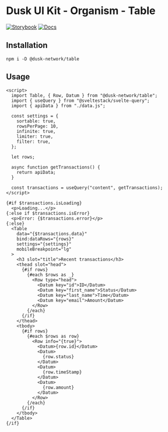 # Dusk UI Kit - Organism - Table

[![Storybook](https://img.shields.io/badge/Storybook-Component_Playground-%23FF4785?style=flat&logo=storybook)](https://dusk-network.github.io/dusk-ui-kit/?path=/story/components-atoms-table)
[![Docs](https://img.shields.io/badge/Documentation-%235E35CF?style=flat)](https://dusk-network.github.io/dusk-ui-kit/docs/components/atoms/table)

## Installation

```
npm i -D @dusk-network/table
```

## Usage

<!-- MARKDOWN-AUTO-DOCS:START (CODE:src=../../../examples/src/organisms/table/Table_01.svelte) -->
<!-- The below code snippet is automatically added from ../../../examples/src/organisms/table/Table_01.svelte -->
```svelte
<script>
  import Table, { Row, Datum } from "@dusk-network/table";
  import { useQuery } from "@sveltestack/svelte-query";
  import { apiData } from "./data.js";

  const settings = {
    sortable: true,
    rowsPerPage: 10,
    infinite: true,
    limiter: true,
    filter: true,
  };

  let rows;

  async function getTransactions() {
    return apiData;
  }

  const transactions = useQuery("content", getTransactions);
</script>

{#if $transactions.isLoading}
  <p>Loading...</p>
{:else if $transactions.isError}
  <p>Error: {$transactions.error}</p>
{:else}
  <Table
    data="{$transactions.data}"
    bind:dataRows="{rows}"
    settings="{settings}"
    mobileBreakpoint="lg"
  >
    <h3 slot="title">Recent transactions</h3>
    <thead slot="head">
      {#if rows}
        {#each $rows as _}
          <Row type="head">
            <Datum key="id">ID</Datum>
            <Datum key="first_name">Status</Datum>
            <Datum key="last_name">Time</Datum>
            <Datum key="email">Amount</Datum>
          </Row>
        {/each}
      {/if}
    </thead>
    <tbody>
      {#if rows}
        {#each $rows as row}
          <Row info="{true}">
            <Datum>{row.id}</Datum>
            <Datum>
              {row.status}
            </Datum>
            <Datum>
              {row.timeStamp}
            </Datum>
            <Datum>
              {row.amount}
            </Datum>
          </Row>
        {/each}
      {/if}
    </tbody>
  </Table>
{/if}
```
<!-- MARKDOWN-AUTO-DOCS:END -->
